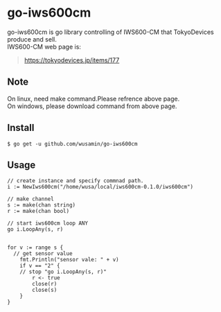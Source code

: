 # go-iws600cm
go-iws600cm is go library controlling of IWS600-CM that TokyoDevices produce and sell.  
IWS600-CM web page is:
> https://tokyodevices.jp/items/177

## Note
On linux, need make command.Please refrence above page.  
On windows, please download command from above page.

## Install
```
$ go get -u github.com/wusamin/go-iws600cm
```

## Usage
```
// create instance and specify commnad path.
i := NewIws600cm("/home/wusa/local/iws600cm-0.1.0/iws600cm")

// make channel
s := make(chan string)
r := make(chan bool)

// start iws600cm loop ANY
go i.LoopAny(s, r)


for v := range s {
  // get sensor value
	fmt.Println("sensor vale: " + v)
	if v == "2" {
    // stop "go i.LoopAny(s, r)"
		r <- true
		close(r)
		close(s)
	}
}
```
